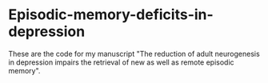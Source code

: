 # Episodic-memory-deficits-in-depression

 These are the code for my manuscript "The reduction of adult neurogenesis in depression impairs the
retrieval of new as well as remote episodic memory".
 
 
